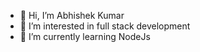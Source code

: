 - 👋 Hi, I’m Abhishek Kumar
- 👀 I’m interested in full stack development
- 🌱 I’m currently learning NodeJs

